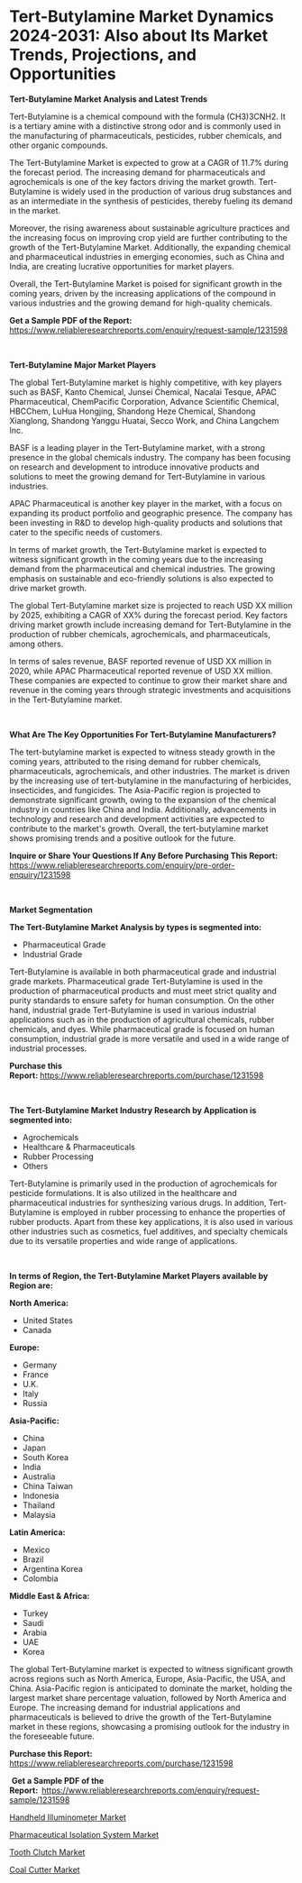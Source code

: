 <p><h1>Tert-Butylamine Market Dynamics 2024-2031: Also about Its Market Trends, Projections, and Opportunities</h1></p><p><strong>Tert-Butylamine Market Analysis and Latest Trends</strong></p>
<p><p>Tert-Butylamine is a chemical compound with the formula (CH3)3CNH2. It is a tertiary amine with a distinctive strong odor and is commonly used in the manufacturing of pharmaceuticals, pesticides, rubber chemicals, and other organic compounds.</p><p>The Tert-Butylamine Market is expected to grow at a CAGR of 11.7% during the forecast period. The increasing demand for pharmaceuticals and agrochemicals is one of the key factors driving the market growth. Tert-Butylamine is widely used in the production of various drug substances and as an intermediate in the synthesis of pesticides, thereby fueling its demand in the market.</p><p>Moreover, the rising awareness about sustainable agriculture practices and the increasing focus on improving crop yield are further contributing to the growth of the Tert-Butylamine Market. Additionally, the expanding chemical and pharmaceutical industries in emerging economies, such as China and India, are creating lucrative opportunities for market players.</p><p>Overall, the Tert-Butylamine Market is poised for significant growth in the coming years, driven by the increasing applications of the compound in various industries and the growing demand for high-quality chemicals.</p></p>
<p><strong>Get a Sample PDF of the Report:&nbsp;</strong> <a href="https://www.reliableresearchreports.com/enquiry/request-sample/1231598">https://www.reliableresearchreports.com/enquiry/request-sample/1231598</a></p>
<p>&nbsp;</p>
<p><strong>Tert-Butylamine Major Market Players</strong></p>
<p><p>The global Tert-Butylamine market is highly competitive, with key players such as BASF, Kanto Chemical, Junsei Chemical, Nacalai Tesque, APAC Pharmaceutical, ChemPacific Corporation, Advance Scientific Chemical, HBCChem, LuHua Hongjing, Shandong Heze Chemical, Shandong Xianglong, Shandong Yanggu Huatai, Secco Work, and China Langchem Inc. </p><p>BASF is a leading player in the Tert-Butylamine market, with a strong presence in the global chemicals industry. The company has been focusing on research and development to introduce innovative products and solutions to meet the growing demand for Tert-Butylamine in various industries.</p><p>APAC Pharmaceutical is another key player in the market, with a focus on expanding its product portfolio and geographic presence. The company has been investing in R&D to develop high-quality products and solutions that cater to the specific needs of customers.</p><p>In terms of market growth, the Tert-Butylamine market is expected to witness significant growth in the coming years due to the increasing demand from the pharmaceutical and chemical industries. The growing emphasis on sustainable and eco-friendly solutions is also expected to drive market growth.</p><p>The global Tert-Butylamine market size is projected to reach USD XX million by 2025, exhibiting a CAGR of XX% during the forecast period. Key factors driving market growth include increasing demand for Tert-Butylamine in the production of rubber chemicals, agrochemicals, and pharmaceuticals, among others.</p><p>In terms of sales revenue, BASF reported revenue of USD XX million in 2020, while APAC Pharmaceutical reported revenue of USD XX million. These companies are expected to continue to grow their market share and revenue in the coming years through strategic investments and acquisitions in the Tert-Butylamine market.</p></p>
<p>&nbsp;</p>
<p><strong>What Are The Key Opportunities For Tert-Butylamine Manufacturers?</strong></p>
<p><p>The tert-butylamine market is expected to witness steady growth in the coming years, attributed to the rising demand for rubber chemicals, pharmaceuticals, agrochemicals, and other industries. The market is driven by the increasing use of tert-butylamine in the manufacturing of herbicides, insecticides, and fungicides. The Asia-Pacific region is projected to demonstrate significant growth, owing to the expansion of the chemical industry in countries like China and India. Additionally, advancements in technology and research and development activities are expected to contribute to the market's growth. Overall, the tert-butylamine market shows promising trends and a positive outlook for the future.</p></p>
<p><strong>Inquire or Share Your Questions If Any Before Purchasing This Report:</strong> <a href="https://www.reliableresearchreports.com/enquiry/pre-order-enquiry/1231598">https://www.reliableresearchreports.com/enquiry/pre-order-enquiry/1231598</a></p>
<p>&nbsp;</p>
<p><strong>Market Segmentation</strong></p>
<p><strong>The Tert-Butylamine Market Analysis by types is segmented into:</strong></p>
<p><ul><li>Pharmaceutical Grade</li><li>Industrial Grade</li></ul></p>
<p><p>Tert-Butylamine is available in both pharmaceutical grade and industrial grade markets. Pharmaceutical grade Tert-Butylamine is used in the production of pharmaceutical products and must meet strict quality and purity standards to ensure safety for human consumption. On the other hand, industrial grade Tert-Butylamine is used in various industrial applications such as in the production of agricultural chemicals, rubber chemicals, and dyes. While pharmaceutical grade is focused on human consumption, industrial grade is more versatile and used in a wide range of industrial processes.</p></p>
<p><strong>Purchase this Report:&nbsp;</strong><a href="https://www.reliableresearchreports.com/purchase/1231598">https://www.reliableresearchreports.com/purchase/1231598</a></p>
<p>&nbsp;</p>
<p><strong>The Tert-Butylamine Market Industry Research by Application is segmented into:</strong></p>
<p><ul><li>Agrochemicals</li><li>Healthcare & Pharmaceuticals</li><li>Rubber Processing</li><li>Others</li></ul></p>
<p><p>Tert-Butylamine is primarily used in the production of agrochemicals for pesticide formulations. It is also utilized in the healthcare and pharmaceutical industries for synthesizing various drugs. In addition, Tert-Butylamine is employed in rubber processing to enhance the properties of rubber products. Apart from these key applications, it is also used in various other industries such as cosmetics, fuel additives, and specialty chemicals due to its versatile properties and wide range of applications.</p></p>
<p>&nbsp;</p>
<p><strong>In terms of Region, the Tert-Butylamine Market Players available by Region are:</strong></p>
<p>
    <p> <strong> North America: </strong>
        <ul>
            <li>United States</li>
            <li>Canada</li>
        </ul>
        </p> 
    <p> <strong> Europe: </strong>
        <ul>
            <li>Germany</li>
            <li>France</li>
            <li>U.K.</li>
            <li>Italy</li>
            <li>Russia</li>
        </ul>
        </p> 
    <p> <strong> Asia-Pacific: </strong>
        <ul>
            <li>China</li>
            <li>Japan</li>
            <li>South Korea</li>
            <li>India</li>
            <li>Australia</li>
            <li>China Taiwan</li>
            <li>Indonesia</li>
            <li>Thailand</li>
            <li>Malaysia</li>
        </ul>
        </p> 
    <p> <strong> Latin America: </strong>
        <ul>
            <li>Mexico</li>
            <li>Brazil</li>
            <li>Argentina Korea</li>
            <li>Colombia</li>
        </ul>
        </p> 
    <p> <strong> Middle East & Africa: </strong>
        <ul>
            <li>Turkey</li>
            <li>Saudi</li>
            <li>Arabia</li>
            <li>UAE</li>
            <li>Korea</li>
        </ul>
    </p>
    </p>
<p><p>The global Tert-Butylamine market is expected to witness significant growth across regions such as North America, Europe, Asia-Pacific, the USA, and China. Asia-Pacific region is anticipated to dominate the market, holding the largest market share percentage valuation, followed by North America and Europe. The increasing demand for industrial applications and pharmaceuticals is believed to drive the growth of the Tert-Butylamine market in these regions, showcasing a promising outlook for the industry in the foreseeable future.</p></p>
<p><strong>Purchase this Report: </strong><a href="https://www.reliableresearchreports.com/purchase/1231598">https://www.reliableresearchreports.com/purchase/1231598</a></p>
<p>&nbsp;<strong>Get a Sample PDF of the Report:&nbsp;&nbsp;</strong><a href="https://www.reliableresearchreports.com/enquiry/request-sample/1231598">https://www.reliableresearchreports.com/enquiry/request-sample/1231598</a></p>
<p><strong></strong></p>
<p><p><a href="https://view.publitas.com/reportprime-1/handheld-illuminometer-market-offers-provide-insightful-data-for-the-time-period-from-2023-to-2030-and-also-provide-analysis-based-on-application-type-and-region/">Handheld Illuminometer Market</a></p><p><a href="https://five-trouble-98a.notion.site/Pharmaceutical-Isolation-System-Market-Size-Evaluating-its-Market-Trends-Growth-and-Projections-2-604f65f6a89046f6bc7e9a18e5eab53b">Pharmaceutical Isolation System Market</a></p><p><a href="https://view.publitas.com/reportprime-1/tooth-clutch-market-research-report-unlocks-analysis-on-the-market-financial-status-market-size-and-market-revenue-upto-2030/">Tooth Clutch Market</a></p><p><a href="https://view.publitas.com/reportprime-1/coal-cutter-market-furnish-information-about-market-size-market-share-market-dynamics-and-projections-spanning-from-2023-to-2030/">Coal Cutter Market</a></p></p>